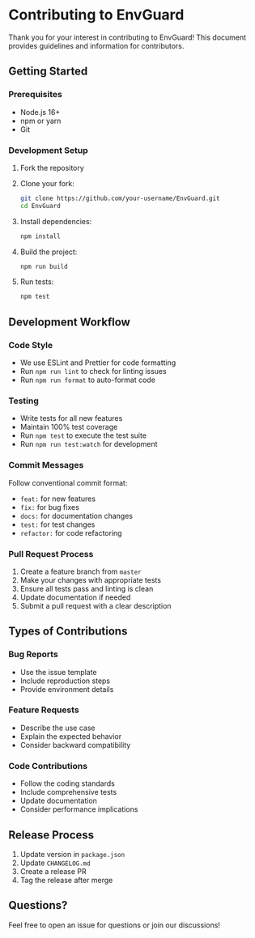 # Contributing to EnvGuard

Thank you for your interest in contributing to EnvGuard! This document provides guidelines and information for contributors.

## Getting Started

### Prerequisites
- Node.js 16+ 
- npm or yarn
- Git

### Development Setup

1. Fork the repository
2. Clone your fork:
   ```bash
   git clone https://github.com/your-username/EnvGuard.git
   cd EnvGuard
   ```

3. Install dependencies:
   ```bash
   npm install
   ```

4. Build the project:
   ```bash
   npm run build
   ```

5. Run tests:
   ```bash
   npm test
   ```

## Development Workflow

### Code Style
- We use ESLint and Prettier for code formatting
- Run `npm run lint` to check for linting issues
- Run `npm run format` to auto-format code

### Testing
- Write tests for all new features
- Maintain 100% test coverage
- Run `npm test` to execute the test suite
- Run `npm run test:watch` for development

### Commit Messages
Follow conventional commit format:
- `feat:` for new features
- `fix:` for bug fixes
- `docs:` for documentation changes
- `test:` for test changes
- `refactor:` for code refactoring

### Pull Request Process

1. Create a feature branch from `master`
2. Make your changes with appropriate tests
3. Ensure all tests pass and linting is clean
4. Update documentation if needed
5. Submit a pull request with a clear description

## Types of Contributions

### Bug Reports
- Use the issue template
- Include reproduction steps
- Provide environment details

### Feature Requests
- Describe the use case
- Explain the expected behavior
- Consider backward compatibility

### Code Contributions
- Follow the coding standards
- Include comprehensive tests
- Update documentation
- Consider performance implications

## Release Process

1. Update version in `package.json`
2. Update `CHANGELOG.md`
3. Create a release PR
4. Tag the release after merge

## Questions?

Feel free to open an issue for questions or join our discussions!
